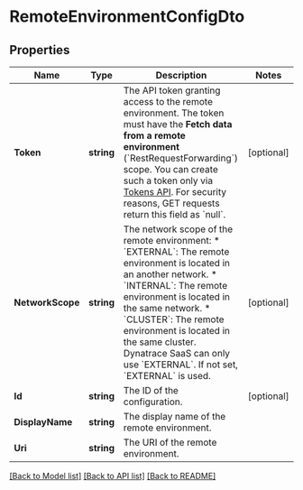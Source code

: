 # RemoteEnvironmentConfigDto

## Properties

Name | Type | Description | Notes
------------ | ------------- | ------------- | -------------
**Token** | **string** | The API token granting access to the remote environment.   The token must have the **Fetch data from a remote environment** (&#x60;RestRequestForwarding&#x60;) scope. You can create such a token only via [Tokens API](https://www.dynatrace.com/support/help/shortlink/api-tokens-post-new).   For security reasons, GET requests return this field as &#x60;null&#x60;. | [optional] 
**NetworkScope** | **string** | The network scope of the remote environment: * &#x60;EXTERNAL&#x60;: The remote environment is located in an another network.  * &#x60;INTERNAL&#x60;: The remote environment is located in the same network.  * &#x60;CLUSTER&#x60;: The remote environment is located in the same cluster.   Dynatrace SaaS can only use &#x60;EXTERNAL&#x60;.  If not set, &#x60;EXTERNAL&#x60; is used. | [optional] 
**Id** | **string** | The ID of the configuration. | [optional] 
**DisplayName** | **string** | The display name of the remote environment. | 
**Uri** | **string** | The URI of the remote environment. | 

[[Back to Model list]](../README.md#documentation-for-models) [[Back to API list]](../README.md#documentation-for-api-endpoints) [[Back to README]](../README.md)


